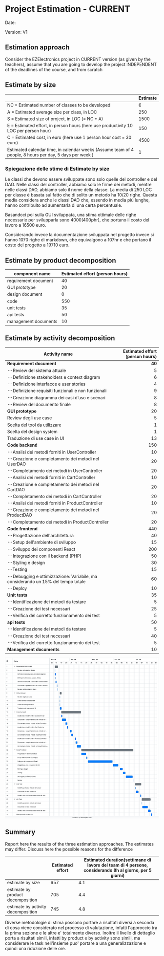 # Project Estimation - CURRENT
Date:

Version: V1

## Estimation approach

Consider the EZElectronics  project in CURRENT version (as given by the teachers), assume that you are going to develop the project INDEPENDENT of the deadlines of the course, and from scratch

## Estimate by size

|             | Estimate                        |             
| ----------- | ------------------------------- |  
| NC =  Estimated number of classes to be developed   |             6                |             
|  A = Estimated average size per class, in LOC       |           250              | 
| S = Estimated size of project, in LOC (= NC * A) |              1500 |
| E = Estimated effort, in person hours (here use productivity 10 LOC per person hour)  |                  150                    |   
| C = Estimated cost, in euro (here use 1 person hour cost = 30 euro) | 4500 | 
| Estimated calendar time, in calendar weeks (Assume team of 4 people, 8 hours per day, 5 days per week ) |      1              |               

### Spiegazione delle stime di Estimate by size

Le classi che devono essere sviluppate sono solo quelle del controller e del DAO. Nelle classi del controller, abbiamo solo le firme dei metodi, mentre nelle classi DAO, abbiamo solo il nome della classe. La media di 250 LOC per classe è basata sul fatto che di solito un metodo ha 10/20 righe. Questa media considera anche le classi DAO che, essendo in media più lunghe, hanno contribuito ad aumentarla di una certa percentuale.

Basandoci poi sulla GUI sviluppata, una stima ottimale delle righe necessarie per svilupparla sono 4000(400phr), che portano il costo del lavoro a 16500 euro.

Considerando invece la documentazione sviluppata nel progetto invece si hanno 1070 righe di markdown, che equivalgono a 107hr e che portano il costo del progetto a 19710 euro.

## Estimate by product decomposition

|         component name    | Estimated effort (person hours)   |             
| ----------- | ------------------------------- | 
| requirement document   | 40 |
| GUI prototype |20|
| design document |0|
| code |550|
| unit tests | 35 |
| api tests | 50 |
| management documents  | 10|

## Estimate by activity decomposition

|         Activity name    | Estimated effort (person hours)   |
| ---------------------------- | -------------------------------: |
|**Requirement document**    | **40** |
| --Review del sistema attuale| 5 |
| --Definizione stakeholders e context diagram| 6 |
| --Definizione interfacce e user stories| 4 |
| --Definizione requisiti funzionali e non funzionali| 9 |
| --Creazione diagramma dei casi d’uso e scenari| 8 |
| --Review del documento finale| 8 |
| **GUI prototype** |20|
| Review degli use case | 5 |
| Scelta del tool da utilizzare | 1 |
| Scelta del design system | 1 |
| Traduzione di use case in UI | 13 |
| **Code backend** |150|
| --Analisi dei metodi forniti in UserController| 10|
| --Creazione e completamento dei metodi nel UserDAO| 20|
| --Completamento dei metodi in UserController| 20|
| --Analisi dei metodi forniti in CartController| 10 |
| --Creazione e completamento dei metodi nel CartDAO| 20|
| --Completamento dei metodi in CartController| 20|
| --Analisi dei metodi forniti in ProductController| 10|
| --Creazione e completamento dei metodi nel ProductDAO| 20|
| --Completamento dei metodi in ProductController| 20 |
| **Code frontend**|440|
| --Progettazione dell'architettura| 40|
| --Setup dell'ambiente di sviluppo| 15|
| --Sviluppo dei componenti React| 200 |
| --Integrazione con il backend (PHP)| 50 |
| --Styling e design| 30 |
| --Testing| 15 |
| --Debugging e ottimizzazione: Variabile, ma considerando un 15% del tempo totale | 60 |
| --Deploy| 10 |
| **Unit tests** | 35 |
| --Identificazione dei metodi da testare|5|
| --Creazione dei test necessari|25|
| --Verifica del corretto funzionamento dei test|5|
| **api tests** | 50 |
| --Identificazione dei metodi da testare|5|
| --Creazione dei test necessari|40|
| --Verifica del corretto funzionamento dei test|5|
| **Management documents**  | 10 |

![](Immagini/gantt.png)

## Summary

Report here the results of the three estimation approaches. The  estimates may differ. Discuss here the possible reasons for the difference

|             | Estimated effort                        |   Estimated duration(settimane di lavoro del team di 4 persone, considerando 8h al giorno, per 5 giorni) |          
| ----------- | ------------------------------- | ---------------|
| estimate by size |657|4.1|
| estimate by product decomposition |705|4.4|
| estimate by activity decomposition |745|4.8|

Diverse metodologie di stima possono portare a risultati diversi a seconda di cosa viene considerato nel processo di valutazione, infatti l'approccio tra la prima sezione e le altre e' totalmente diverso.
Inoltre il livello di dettaglio porta a risultati simili, infatti by product e by activity sono simili, ma considerare le task nell'insieme puo' portare a una generalizzazione e quindi una riduzione delle ore.